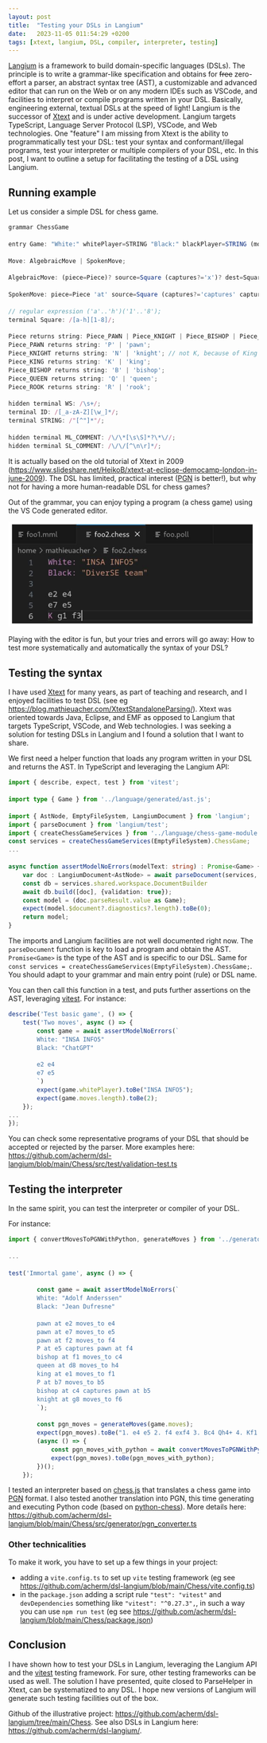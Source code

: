 ```yaml
---
layout: post
title:  "Testing your DSLs in Langium"
date:   2023-11-05 011:54:29 +0200
tags: [xtext, langium, DSL, compiler, interpreter, testing]
---
```



[Langium](https://langium.org/) is a framework to build domain-specific languages (DSLs). 
The principle is to write a grammar-like specification and obtains for ~~free~~ zero-effort a parser, an abstract syntax tree (AST), a customizable and advanced editor that can run on the Web or on any modern IDEs such as VSCode, and facilities to interpret or compile programs written in your DSL. Basically, engineering external, textual DSLs at the speed of light! 
Langium is the successor of [Xtext](https://www.eclipse.org/Xtext/) and is under active development. 
Langium targets TypeScript, Language Server Protocol (LSP), VSCode, and Web technologies.
One "feature" I am missing from Xtext is the ability to programmatically test your DSL: test your syntax and conformant/illegal programs, test your interpreter or multiple compilers of your DSL, etc.
In this post, I want to outline a setup for facilitating the testing of a DSL using Langium.


## Running example

Let us consider a simple DSL for chess game. 

```typescript
grammar ChessGame

entry Game: "White:" whitePlayer=STRING "Black:" blackPlayer=STRING (moves+=Move)+;

Move: AlgebraicMove | SpokenMove;

AlgebraicMove: (piece=Piece)? source=Square (captures?='x')? dest=Square;

SpokenMove: piece=Piece 'at' source=Square (captures?='captures' capturedPiece=Piece 'at' | 'moves_to') dest=Square;

// regular expression ('a'..'h')('1'..'8');
terminal Square: /[a-h][1-8]/; 

Piece returns string: Piece_PAWN | Piece_KNIGHT | Piece_BISHOP | Piece_ROOK | Piece_QUEEN | Piece_KING;
Piece_PAWN returns string: 'P' | 'pawn';
Piece_KNIGHT returns string: 'N' | 'knight'; // not K, because of King
Piece_KING returns string: 'K' | 'king';
Piece_BISHOP returns string: 'B' | 'bishop';
Piece_QUEEN returns string: 'Q' | 'queen';
Piece_ROOK returns string: 'R' | 'rook';

hidden terminal WS: /\s+/;
terminal ID: /[_a-zA-Z][\w_]*/;
terminal STRING: /"[^"]*"/;

hidden terminal ML_COMMENT: /\/\*[\s\S]*?\*\//;
hidden terminal SL_COMMENT: /\/\/[^\n\r]*/;
```

It is actually based on the old tutorial of Xtext in 2009 (https://www.slideshare.net/HeikoB/xtext-at-eclipse-democamp-london-in-june-2009). 
The DSL has limited, practical interest ([PGN](https://en.wikipedia.org/wiki/Portable_Game_Notation) is better!), but why not for having a more human-readable DSL for chess games? 

Out of the grammar, you can enjoy typing a program (a chess game) using the VS Code generated editor.

![program](/assets/LangiumProgramDSL.png)

Playing with the editor is fun, but your tries and errors will go away: How to test more systematically and automatically the syntax of your DSL?

## Testing the syntax

I have used [Xtext](https://www.eclipse.org/Xtext/) for many years, as part of teaching and research, and I enjoyed facilities to test DSL (see eg https://blog.mathieuacher.com/XtextStandaloneParsing/).
Xtext was oriented towards Java, Eclipse, and EMF as opposed to Langium that targets TypeScript, VSCode, and Web technologies. 
I was seeking a solution for testing DSLs in Langium and I found a solution that I want to share.

We first need a helper function that loads any program written in your DSL and returns the AST. 
In TypeScript and leveraging the Langium API:

```typescript
import { describe, expect, test } from 'vitest';

import type { Game } from '../language/generated/ast.js';

import { AstNode, EmptyFileSystem, LangiumDocument } from 'langium';
import { parseDocument } from 'langium/test';
import { createChessGameServices } from '../language/chess-game-module.js';
const services = createChessGameServices(EmptyFileSystem).ChessGame; 
...

async function assertModelNoErrors(modelText: string) : Promise<Game> {
    var doc : LangiumDocument<AstNode> = await parseDocument(services, modelText)
    const db = services.shared.workspace.DocumentBuilder
    await db.build([doc], {validation: true});
    const model = (doc.parseResult.value as Game);
    expect(model.$document?.diagnostics?.length).toBe(0);
    return model;    
}
```

The imports and Langium facilities are not well documented right now. 
The `parseDocument` function is key to load a program and obtain the AST.
`Promise<Game>` is the type of the AST and is specific to our DSL.
Same for `const services = createChessGameServices(EmptyFileSystem).ChessGame;`.
You should adapt to your grammar and main entry point (rule) or DSL name.

You can then call this function in a test, and puts further assertions on the AST, leveraging [vitest](https://vitest.dev/).
For instance:

```typescript
describe('Test basic game', () => {
    test('Two moves', async () => {
        const game = await assertModelNoErrors(`
        White: "INSA INFO5"
        Black: "ChatGPT"
        
        e2 e4
        e7 e5
        `)
        expect(game.whitePlayer).toBe("INSA INFO5");
        expect(game.moves.length).toBe(2);
    });
...
});
```

You can check some representative programs of your DSL that should be accepted or rejected by the parser.
More examples here: https://github.com/acherm/dsl-langium/blob/main/Chess/src/test/validation-test.ts

## Testing the interpreter

In the same spirit, you can test the interpreter or compiler of your DSL.

For instance:

```typescript
import { convertMovesToPGNWithPython, generateMoves } from '../generator/pgn_converter.js';

...

test('Immortal game', async () => {

        const game = await assertModelNoErrors(`
        White: "Adolf Anderssen"
        Black: "Jean Dufresne"
        
        pawn at e2 moves_to e4 
        pawn at e7 moves_to e5        
        pawn at f2 moves_to f4 
        P at e5 captures pawn at f4 
        bishop at f1 moves_to c4
        queen at d8 moves_to h4
        king at e1 moves_to f1 
        P at b7 moves_to b5
        bishop at c4 captures pawn at b5 
        knight at g8 moves_to f6        
        `);

        const pgn_moves = generateMoves(game.moves);
        expect(pgn_moves).toBe("1. e4 e5 2. f4 exf4 3. Bc4 Qh4+ 4. Kf1 b5 5. Bxb5 Nf6");
        (async () => {
            const pgn_moves_with_python = await convertMovesToPGNWithPython(game.moves);
            expect(pgn_moves).toBe(pgn_moves_with_python);
        })();
    });
```

I tested an interpreter based on [chess.js](https://github.com/jhlywa/chess.js/tree/master) that translates a chess game into [PGN](https://en.wikipedia.org/wiki/Portable_Game_Notation) format. 
I also tested another translation into PGN, this time generating and executing Python code (based on [python-chess](https://python-chess.readthedocs.io/en/latest/)).
More details here: https://github.com/acherm/dsl-langium/blob/main/Chess/src/generator/pgn_converter.ts

### Other technicalities

To make it work, you have to set up a few things in your project:
 * adding a `vite.config.ts` to set up `vite` testing framework (eg see https://github.com/acherm/dsl-langium/blob/main/Chess/vite.config.ts)
 * in the `package.json` adding a script rule `"test": "vitest"` and `devDependencies` something like `"vitest": "^0.27.3",`, in such a way you can use `npm run test` (eg see https://github.com/acherm/dsl-langium/blob/main/Chess/package.json)


## Conclusion

I have shown how to test your DSLs in Langium, leveraging the Langium API and the [vitest](https://vitest.dev/) testing framework.
For sure, other testing frameworks can be used as well.
The solution I have presented, quite closed to ParseHelper in Xtext, can be systematized to any DSL. 
I hope new versions of Langium will generate such testing facilities out of the box. 

Github of the illustrative project: https://github.com/acherm/dsl-langium/tree/main/Chess. 
See also DSLs in Langium here: https://github.com/acherm/dsl-langium/. 




















 







 







 














